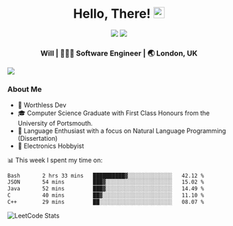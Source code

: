 <div align="center">
  <h1> Hello, There! <img src="https://media.giphy.com/media/hvRJCLFzcasrR4ia7z/giphy.gif" width="25px"></h1>
</div>

<p align="center">
    <a href="https://linkedin.com/in/willgreen98" alt="LinkedIn">
	    <img src="https://img.shields.io/badge/-LinkedIn-0e76a8?style=flat-square&logo=Linkedin&logoColor=white"/></a>
    <a href="https://twitter.com/Will_Green98" alt="Tweeter">
        <img src="https://img.shields.io/badge/-Twitter-00acee?style=flat-square&logo=Twitter&logoColor=white"/></a>
</p>

<div align="center">
	<h3> Will | 👨🏻‍💻 Software Engineer | 🌏 London, UK </h3>
</div>

![](https://visitor-badge.glitch.me/badge?page_id=willgreen98.visitor-badge)

### About Me

- 🥰 Worthless Dev
- 🎓 Computer Science Graduate with First Class Honours from the University of Portsmouth.
- 📖 Language Enthusiast with a focus on Natural Language Programming (Dissertation)
- 🤖 Electronics Hobbyist

📊 This week I spent my time on:
<!--START_SECTION:waka-->

```txt
Bash       2 hrs 33 mins   ██████████▓░░░░░░░░░░░░░░   42.12 %
JSON       54 mins         ███▓░░░░░░░░░░░░░░░░░░░░░   15.02 %
Java       52 mins         ███▓░░░░░░░░░░░░░░░░░░░░░   14.49 %
C          40 mins         ██▓░░░░░░░░░░░░░░░░░░░░░░   11.10 %
C++        29 mins         ██░░░░░░░░░░░░░░░░░░░░░░░   08.07 %
```

<!--END_SECTION:waka-->

![LeetCode Stats](https://leetcard.jacoblin.cool/WillGreen98?theme=unicorn&font=JetBrains%20Mono&ext=activity)
